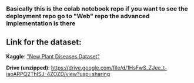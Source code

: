### Basically this is the colab notebook repo if you want to see the deployment repo go to "Web" repo the advanced implementation is there

## Link for the dataset: 
**Kaggle**: ["New Plant Diseases Dataset"](https://www.kaggle.com/datasets/vipoooool/new-plant-diseases-dataset)

**Drive (unzipped)**: https://drive.google.com/file/d/1HsFwS_ZJec_t-iaoARPQ2ThISJ-4ZOZD/view?usp=sharing